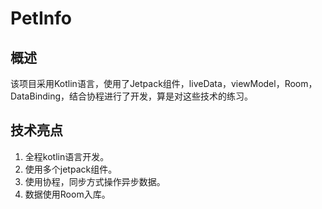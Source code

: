 # PetInfo
## 概述 
该项目采用Kotlin语言，使用了Jetpack组件，liveData，viewModel，Room，DataBinding，结合协程进行了开发，算是对这些技术的练习。
## 技术亮点
1. 全程kotlin语言开发。
2. 使用多个jetpack组件。
3. 使用协程，同步方式操作异步数据。
4. 数据使用Room入库。
